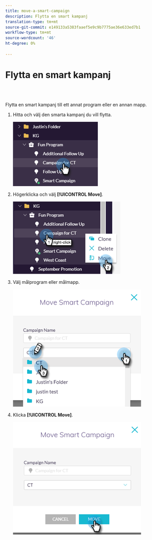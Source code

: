 ```yaml
---
title: move-a-smart-campaign
description: Flytta en smart kampanj
translation-type: tm+mt
source-git-commit: e149133a5383faaef5e9c9b7775ae36e633ed7b1
workflow-type: tm+mt
source-wordcount: '46'
ht-degree: 0%

---
```



# Flytta en smart kampanj

<br> 

Flytta en smart kampanj till ett annat program eller en annan mapp.

1. Hitta och välj den smarta kampanj du vill flytta.

   ![Bild ett](/help/sky/assets/smart-campaigns/move-a-smart-campaign/move-a-smart-campaign-1.png)

1. Högerklicka och välj **[!UICONTROL Move]**.

   ![Bild två](/help/sky/assets/smart-campaigns/move-a-smart-campaign/move-a-smart-campaign-2.png)

1. Välj målprogram eller målmapp.

   ![Bild tre](/help/sky/assets/smart-campaigns/move-a-smart-campaign/move-a-smart-campaign-3.png)

1. Klicka **[!UICONTROL Move]**.

   ![Bild fyra](/help/sky/assets/smart-campaigns/move-a-smart-campaign/move-a-smart-campaign-4.png)
